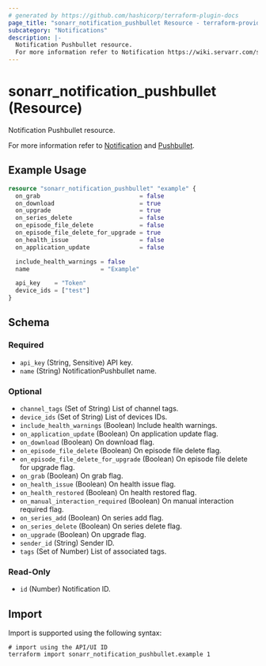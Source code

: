 ```yaml
---
# generated by https://github.com/hashicorp/terraform-plugin-docs
page_title: "sonarr_notification_pushbullet Resource - terraform-provider-sonarr"
subcategory: "Notifications"
description: |-
  Notification Pushbullet resource.
  For more information refer to Notification https://wiki.servarr.com/sonarr/settings#connect and Pushbullet https://wiki.servarr.com/sonarr/supported#pushbullet.
---
```


# sonarr_notification_pushbullet (Resource)

<!-- subcategory:Notifications -->Notification Pushbullet resource.
For more information refer to [Notification](https://wiki.servarr.com/sonarr/settings#connect) and [Pushbullet](https://wiki.servarr.com/sonarr/supported#pushbullet).

## Example Usage

```terraform
resource "sonarr_notification_pushbullet" "example" {
  on_grab                            = false
  on_download                        = true
  on_upgrade                         = true
  on_series_delete                   = false
  on_episode_file_delete             = false
  on_episode_file_delete_for_upgrade = true
  on_health_issue                    = false
  on_application_update              = false

  include_health_warnings = false
  name                    = "Example"

  api_key    = "Token"
  device_ids = ["test"]
}
```

<!-- schema generated by tfplugindocs -->
## Schema

### Required

- `api_key` (String, Sensitive) API key.
- `name` (String) NotificationPushbullet name.

### Optional

- `channel_tags` (Set of String) List of channel tags.
- `device_ids` (Set of String) List of devices IDs.
- `include_health_warnings` (Boolean) Include health warnings.
- `on_application_update` (Boolean) On application update flag.
- `on_download` (Boolean) On download flag.
- `on_episode_file_delete` (Boolean) On episode file delete flag.
- `on_episode_file_delete_for_upgrade` (Boolean) On episode file delete for upgrade flag.
- `on_grab` (Boolean) On grab flag.
- `on_health_issue` (Boolean) On health issue flag.
- `on_health_restored` (Boolean) On health restored flag.
- `on_manual_interaction_required` (Boolean) On manual interaction required flag.
- `on_series_add` (Boolean) On series add flag.
- `on_series_delete` (Boolean) On series delete flag.
- `on_upgrade` (Boolean) On upgrade flag.
- `sender_id` (String) Sender ID.
- `tags` (Set of Number) List of associated tags.

### Read-Only

- `id` (Number) Notification ID.

## Import

Import is supported using the following syntax:

```shell
# import using the API/UI ID
terraform import sonarr_notification_pushbullet.example 1
```
